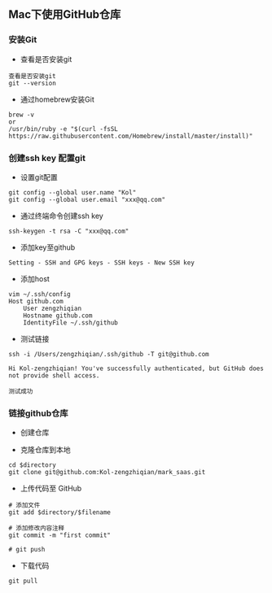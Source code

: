 ## Mac下使用GitHub仓库

### 安装Git

* 查看是否安装git
```
查看是否安装git
git --version
```

* 通过homebrew安装Git
```
brew -v
or
/usr/bin/ruby -e "$(curl -fsSL https://raw.githubusercontent.com/Homebrew/install/master/install)"
```

### 创建ssh key 配置git

* 设置git配置
```
git config --global user.name "Kol"
git config --global user.email "xxx@qq.com"
```

* 通过终端命令创建ssh key
```
ssh-keygen -t rsa -C "xxx@qq.com"
```

* 添加key至github
```
Setting - SSH and GPG keys - SSH keys - New SSH key
```

* 添加host
```
vim ~/.ssh/config
Host github.com
    User zengzhiqian
    Hostname github.com
    IdentityFile ~/.ssh/github
```

* 测试链接
```
ssh -i /Users/zengzhiqian/.ssh/github -T git@github.com

Hi Kol-zengzhiqian! You've successfully authenticated, but GitHub does not provide shell access.

测试成功
```

### 链接github仓库

* 创建仓库

* 克隆仓库到本地
```
cd $directory
git clone git@github.com:Kol-zengzhiqian/mark_saas.git
```

* 上传代码至 GitHub
```
# 添加文件 
git add $directory/$filename

# 添加修改内容注释
git commit -m "first commit"

# git push
```

* 下载代码
```
git pull
```